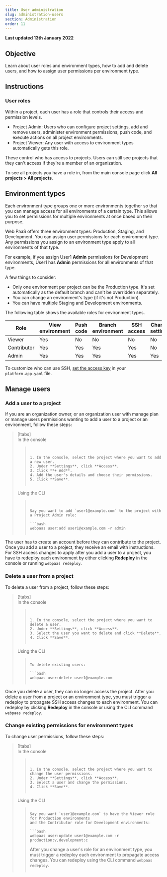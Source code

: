 ```yaml
---
title: User administration
slug: administration-users
section: Administration
order: 11
---
```


**Last updated 13th January 2022**



## Objective  

Learn about user roles and environment types, how to add and delete users, and how to assign user permissions per environment type.

## Instructions

### User roles

Within a project, each user has a role that controls their access and permission levels.

* Project Admin: Users who can configure project settings, add and remove users, administer environment permissions, push code, and execute actions on all project environments.
* Project Viewer: Any user with access to environment types automatically gets this role.

These control who has access to projects.
Users can still see projects that they can't access if they're a member of an organization.


To see all projects you have a role in, from the main console page
click **All projects&nbsp;<span aria-label="and then">></span> All projects**.

## Environment types

Each environment type groups one or more environments together so that you can manage access for all environments of a certain type.
This allows you to set permissions for multiple environments at once based on their purpose.

Web PaaS offers three environment types: Production, Staging, and Development.
You can assign user permissions for each environment type.
Any permissions you assign to an environment type apply to all environments of that type.

For example, if you assign User1 **Admin** permissions for Development environments,
User1 has **Admin** permissions for all environments of that type.

A few things to consider:

* Only one environment per project can be the Production type. It's set automatically as the default branch and can't be overridden separately.
* You can change an environment's type (if it's not Production).
* You can have multiple Staging and Development environments.

The following table shows the available roles for environment types.

| Role | View environment | Push code | Branch environment | SSH access | Change settings | Execute actions |
| ---- | ---------------- | --------- | ------------------ | ---------- | --------------- | --------------- |
| Viewer | Yes | No |  No |  No |  No |  No |
| Contributor | Yes | Yes | Yes | Yes | No | No |
| Admin| Yes | Yes | Yes | Yes | Yes | Yes |

To customize who can use SSH, [set the access key](../configuration-app/access/) in your `platform.app.yaml` file.

## Manage users

### Add a user to a project

If you are an organization owner, or an organization user with manage plan or manage users permissions wanting to add a user to a project or an environment, follow these steps:

> [!tabs]      
> In the console     
>> ``` false     
>> 
>> 
>> 1. In the console, select the project where you want to add a new user.
>> 2. Under **Settings**, click **Access**.
>> 3. Click **+ Add**.
>> 4. Add the user's details and choose their permissions.
>> 5. Click **Save**.
>> 
>> 
>> ```     
> Using the CLI     
>> ``` false     
>> 
>> 
>> Say you want to add `user1@example.com` to the project with a Project Admin role:
>> 
>> ```bash
>> webpaas user:add user1@example.com -r admin
>> ```
>> 
>> ```     

The user has to create an account before they can contribute to the project.
Once you add a user to a project, they receive an email with instructions.
For SSH access changes to apply after you add a user to a project, you have to redeploy each environment by either clicking **Redeploy** in the console or running `webpaas redeploy`.

### Delete a user from a project

To delete a user from a project, follow these steps:

> [!tabs]      
> In the console     
>> ``` false     
>> 
>> 
>> 1. In the console, select the project where you want to delete a user.
>> 2. Under **Settings**, click **Access**.
>> 3. Select the user you want to delete and click **Delete**.
>> 4. Click **Save**.
>> 
>> 
>> ```     
> Using the CLI     
>> ``` false     
>> 
>> To delete existing users:
>> 
>> ```bash
>> webpaas user:delete user1@example.com
>> ```
>> ```     

Once you delete a user, they can no longer access the project.
After you delete a user from a project or an environment type, you must trigger a redeploy to propagate SSH access changes to each environment.
You can redeploy by clicking **Redeploy** in the console or  using the CLI command `webpaas redeploy`.

### Change existing permissions for environment types

To change user permissions, follow these steps:

> [!tabs]      
> In the console     
>> ``` false     
>> 
>> 
>> 1. In the console, select the project where you want to change the user permissions.
>> 2. Under **Settings**, click **Access**.
>> 3. Select a user and change the permissions.
>> 4. Click **Save**.
>> 
>> 
>> ```     
> Using the CLI     
>> ``` false     
>> 
>> Say you want `user1@example.com` to have the Viewer role for Production environments
>> and the Contributor role for Development environments:
>> 
>> ```bash
>> webpaas user:update user1@example.com -r production:v,development:c
>> ```
>> 
>> After you change a user's role for an environment type, you must trigger a redeploy each environment to propagate access changes. You can redeploy using the CLI command `webpaas redeploy`.
>> 
>> ```     
